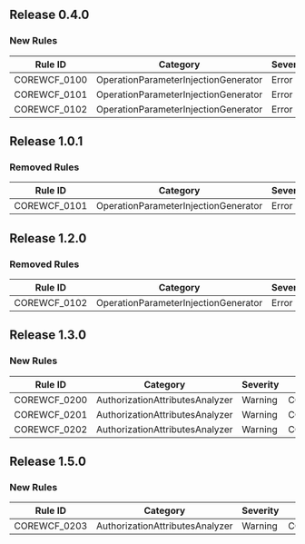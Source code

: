 ﻿## Release 0.4.0

### New Rules

| Rule ID      | Category                             | Severity | Notes                                             |
|--------------|--------------------------------------|----------|---------------------------------------------------|
| COREWCF_0100 | OperationParameterInjectionGenerator | Error    | COREWCF_0100_OperationParameterInjectionGenerator |
| COREWCF_0101 | OperationParameterInjectionGenerator | Error    | COREWCF_0101_OperationParameterInjectionGenerator |
| COREWCF_0102 | OperationParameterInjectionGenerator | Error    | COREWCF_0102_OperationParameterInjectionGenerator |

## Release 1.0.1

### Removed Rules

| Rule ID      | Category                             | Severity | Notes                                             |
|--------------|--------------------------------------|----------|---------------------------------------------------|
| COREWCF_0101 | OperationParameterInjectionGenerator | Error    | COREWCF_0101_OperationParameterInjectionGenerator |

## Release 1.2.0

### Removed Rules

| Rule ID      | Category                             | Severity | Notes                                             |
|--------------|--------------------------------------|----------|---------------------------------------------------|
| COREWCF_0102 | OperationParameterInjectionGenerator | Error    | COREWCF_0102_OperationParameterInjectionGenerator |

## Release 1.3.0

### New Rules

| Rule ID      | Category                        | Severity | Notes                              |
|--------------|---------------------------------|----------|------------------------------------|
| COREWCF_0200 | AuthorizationAttributesAnalyzer | Warning  | COREWCF_0200_DiagnosticDescriptors |
| COREWCF_0201 | AuthorizationAttributesAnalyzer | Warning  | COREWCF_0202_DiagnosticDescriptors |
| COREWCF_0202 | AuthorizationAttributesAnalyzer | Warning  | COREWCF_0203_DiagnosticDescriptors |

## Release 1.5.0

### New Rules

| Rule ID      | Category                        | Severity | Notes                              |
|--------------|---------------------------------|----------|------------------------------------|
| COREWCF_0203 | AuthorizationAttributesAnalyzer | Warning  | COREWCF_0203_DiagnosticDescriptors |

